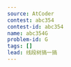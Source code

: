 ```yaml
---
source: AtCoder
contest: abc354
contest-id: abc354
name: abc354G
problem-id: G
tags: []
lead: 线段树搞一搞
---
```

